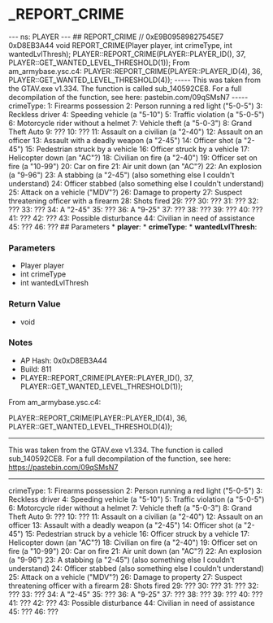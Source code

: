 # _REPORT_CRIME

--- ns: PLAYER --- ## REPORT_CRIME  // 0xE9B09589827545E7 0xD8EB3A44 void REPORT_CRIME(Player player, int crimeType, int wantedLvlThresh);  PLAYER::REPORT_CRIME(PLAYER::PLAYER_ID(), 37, PLAYER::GET_WANTED_LEVEL_THRESHOLD(1)); From am_armybase.ysc.c4: PLAYER::REPORT_CRIME(PLAYER::PLAYER_ID(4), 36, PLAYER::GET_WANTED_LEVEL_THRESHOLD(4)); ----- This was taken from the GTAV.exe v1.334. The function is called sub_140592CE8. For a full decompilation of the function, see here: pastebin.com/09qSMsN7 ----- crimeType: 1: Firearms possession 2: Person running a red light ("5-0-5") 3: Reckless driver 4: Speeding vehicle (a "5-10") 5: Traffic violation (a "5-0-5") 6: Motorcycle rider without a helmet 7: Vehicle theft (a "5-0-3") 8: Grand Theft Auto 9: ??? 10: ??? 11: Assault on a civilian (a "2-40") 12: Assault on an officer 13: Assault with a deadly weapon (a "2-45") 14: Officer shot (a "2-45") 15: Pedestrian struck by a vehicle 16: Officer struck by a vehicle 17: Helicopter down (an "AC"?) 18: Civilian on fire (a "2-40") 19: Officer set on fire (a "10-99") 20: Car on fire 21: Air unit down (an "AC"?) 22: An explosion (a "9-96") 23: A stabbing (a "2-45") (also something else I couldn't understand) 24: Officer stabbed (also something else I couldn't understand) 25: Attack on a vehicle ("MDV"?) 26: Damage to property 27: Suspect threatening officer with a firearm 28: Shots fired 29: ??? 30: ??? 31: ??? 32: ??? 33: ??? 34: A "2-45" 35: ??? 36: A "9-25" 37: ??? 38: ??? 39: ??? 40: ??? 41: ??? 42: ??? 43: Possible disturbance 44: Civilian in need of assistance 45: ??? 46: ???  ## Parameters * **player**: * **crimeType**: * **wantedLvlThresh**:

### Parameters
* Player player
* int crimeType
* int wantedLvlThresh

### Return Value
* void

### Notes
* AP Hash: 0x0xD8EB3A44
* Build: 811
* PLAYER::REPORT_CRIME(PLAYER::PLAYER_ID(), 37, PLAYER::GET_WANTED_LEVEL_THRESHOLD(1));

From am_armybase.ysc.c4:

PLAYER::REPORT_CRIME(PLAYER::PLAYER_ID(4), 36, PLAYER::GET_WANTED_LEVEL_THRESHOLD(4));

-----

This was taken from the GTAV.exe v1.334. The function is called sub_140592CE8. For a full decompilation of the function, see here: https://pastebin.com/09qSMsN7 

-----
crimeType:
1: Firearms possession
2: Person running a red light ("5-0-5")
3: Reckless driver
4: Speeding vehicle (a "5-10")
5: Traffic violation (a "5-0-5")
6: Motorcycle rider without a helmet
7: Vehicle theft (a "5-0-3")
8: Grand Theft Auto
9: ???
10: ???
11: Assault on a civilian (a "2-40")
12: Assault on an officer
13: Assault with a deadly weapon (a "2-45")
14: Officer shot (a "2-45")
15: Pedestrian struck by a vehicle
16: Officer struck by a vehicle
17: Helicopter down (an "AC"?)
18: Civilian on fire (a "2-40")
19: Officer set on fire (a "10-99")
20: Car on fire
21: Air unit down (an "AC"?)
22: An explosion (a "9-96")
23: A stabbing (a "2-45") (also something else I couldn't understand)
24: Officer stabbed (also something else I couldn't understand)
25: Attack on a vehicle ("MDV"?)
26: Damage to property
27: Suspect threatening officer with a firearm
28: Shots fired
29: ???
30: ???
31: ???
32: ???
33: ???
34: A "2-45"
35: ???
36: A "9-25"
37: ???
38: ???
39: ???
40: ???
41: ???
42: ???
43: Possible disturbance
44: Civilian in need of assistance
45: ???
46: ???

